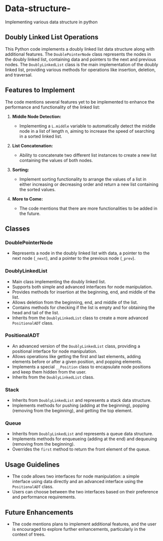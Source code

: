 # Data-structure-
Implementing various data structure in python 
## Doubly Linked List Operations

This Python code implements a doubly linked list data structure along with additional features. The `DoublePointerNode` class represents the nodes in the doubly linked list, containing data and pointers to the next and previous nodes. The `DoublyLinkedList` class is the main implementation of the doubly linked list, providing various methods for operations like insertion, deletion, and traversal.

## Features to Implement
The code mentions several features yet to be implemented to enhance the performance and functionality of the linked list:

1. **Middle Node Detection:**
   - Implementing a `L.middle` variable to automatically detect the middle node in a list of length n, aiming to increase the speed of searching in a sorted linked list.

2. **List Concatenation:**
   - Ability to concatenate two different list instances to create a new list containing the values of both nodes.

3. **Sorting:**
   - Implement sorting functionality to arrange the values of a list in either increasing or decreasing order and return a new list containing the sorted values.

4. **More to Come:**
   - The code mentions that there are more functionalities to be added in the future.

## Classes

### DoublePointerNode
- Represents a node in the doubly linked list with data, a pointer to the next node (`_next`), and a pointer to the previous node (`_prev`).

### DoublyLinkedList
- Main class implementing the doubly linked list.
- Supports both simple and advanced interfaces for node manipulation.
- Provides methods for insertion at the beginning, end, and middle of the list.
- Allows deletion from the beginning, end, and middle of the list.
- Contains methods for checking if the list is empty and for obtaining the head and tail of the list.
- Inherits from the `DoublyLinkedList` class to create a more advanced `PositionalADT` class.

### PositionalADT
- An advanced version of the `DoublyLinkedList` class, providing a positional interface for node manipulation.
- Allows operations like getting the first and last elements, adding elements before or after a given position, and popping elements.
- Implements a special `__Position` class to encapsulate node positions and keep them hidden from the user.
- Inherits from the `DoublyLinkedList` class.

### Stack
- Inherits from `DoublyLinkedList` and represents a stack data structure.
- Implements methods for pushing (adding at the beginning), popping (removing from the beginning), and getting the top element.

### Queue
- Inherits from `DoublyLinkedList` and represents a queue data structure.
- Implements methods for enqueueing (adding at the end) and dequeuing (removing from the beginning).
- Overrides the `first` method to return the front element of the queue.

## Usage Guidelines
- The code allows two interfaces for node manipulation: a simple interface using data directly and an advanced interface using the `PositionalADT` class.
- Users can choose between the two interfaces based on their preference and performance requirements.

## Future Enhancements
- The code mentions plans to implement additional features, and the user is encouraged to explore further enhancements, particularly in the context of trees.
